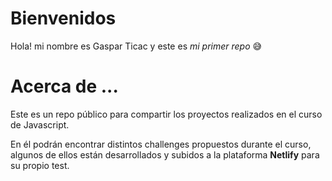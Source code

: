 # Bienvenidos
Hola! mi nombre es Gaspar Ticac y este es *mi primer repo* 😅


# Acerca de ...
Este es un repo público para compartir los proyectos realizados en el curso de Javascript.

En él podrán encontrar distintos challenges propuestos durante el curso, algunos de ellos están desarrollados y subidos a la plataforma **Netlify** para su propio test.
